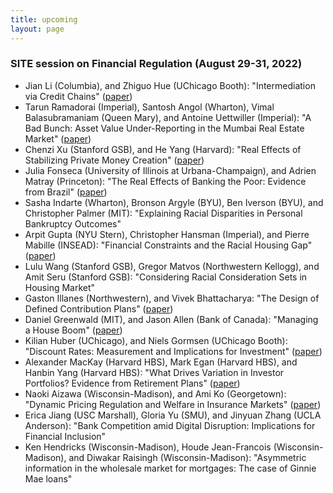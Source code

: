 ```yaml
---
title: upcoming
layout: page
---
```


### SITE session on Financial Regulation (August 29-31, 2022)

* Jian Li (Columbia), and Zhiguo Hue (UChicago Booth): "Intermediation via Credit Chains" ([paper](https://www.nber.org/system/files/working_papers/w29632/w29632.pdf))
*	Tarun Ramadorai (Imperial), Santosh Angol (Wharton), Vimal Balasubramaniam (Queen Mary), and Antoine Uettwiller (Imperial): "A Bad Bunch: Asset Value Under-Reporting in the Mumbai Real Estate Market" ([paper](https://papers.ssrn.com/sol3/papers.cfm?abstract_id=4055401))
*	Chenzi Xu (Stanford GSB), and He Yang (Harvard): "Real Effects of Stabilizing Private Money Creation" ([paper](https://chenzi-xu.com/docs/nationalbanks_xu_yang.pdf))
*	Julia Fonseca (University of Illinois at Urbana-Champaign), and Adrien Matray (Princeton): "The Real Effects of Banking the Poor: Evidence from Brazil" ([paper](https://www.nber.org/system/files/working_papers/w30057/w30057.pdf))
*	Sasha Indarte (Wharton), Bronson Argyle (BYU), Ben Iverson (BYU), and Christopher Palmer (MIT): "Explaining Racial Disparities in Personal Bankruptcy Outcomes" 
*	Arpit Gupta (NYU Stern), Christopher Hansman (Imperial), and Pierre Mabille (INSEAD): "Financial Constraints and the Racial Housing Gap" ([paper](https://papers.ssrn.com/sol3/Delivery.cfm/SSRN_ID4163828_code3174931.pdf?abstractid=3969433&mirid=1))
*	Lulu Wang (Stanford GSB), Gregor Matvos (Northwestern Kellogg), and Amit Seru (Stanford GSB): "Considering Racial Consideration Sets in Housing Market"
*	Gaston Illanes (Northwestern), and Vivek Bhattacharya: "The Design of Defined Contribution Plans" ([paper](https://www.nber.org/system/files/working_papers/w29981/w29981.pdf))
*	Daniel Greenwald (MIT), and Jason Allen (Bank of Canada): "Managing a House Boom" ([paper](http://www.dlgreenwald.com/uploads/4/5/2/8/45280895/cdn_draft.pdf))
*	Kilian Huber (UChicago), and Niels Gormsen (UChicago Booth): "Discount Rates: Measurement and Implications for Investment" ([paper](https://kilianhuber.github.io/website/GormsenHuber2022.pdf))
*	Alexander MacKay (Harvard HBS), Mark Egan (Harvard HBS), and Hanbin Yang (Harvard HBS): "What Drives Variation in Investor Portfolios? Evidence from Retirement Plans" ([paper](https://alexandermackay.org/files/What%20Drives%20Variation%20in%20Investor%20Portfolios%20-%20Evidence%20from%20Retirement%20Plans.pdf))
*	Naoki Aizawa (Wisconsin-Madison), and Ami Ko (Georgetown): "Dynamic Pricing Regulation and Welfare in Insurance Markets" ([paper](http://www.ko-ami.com/uploads/1/0/5/9/105963965/aizawa_ko_nov2021.pdf))
*	Erica Jiang (USC Marshall), Gloria Yu (SMU), and Jinyuan Zhang (UCLA Anderson): "Bank Competition amid Digital Disruption: Implications for Financial Inclusion"
*	Ken Hendricks (Wisconsin-Madison), Houde Jean-Francois (Wisconsin-Madison), and Diwakar Raisingh (Wisconsin-Madison): "Asymmetric information in the wholesale market for mortgages: The case of Ginnie Mae loans"
